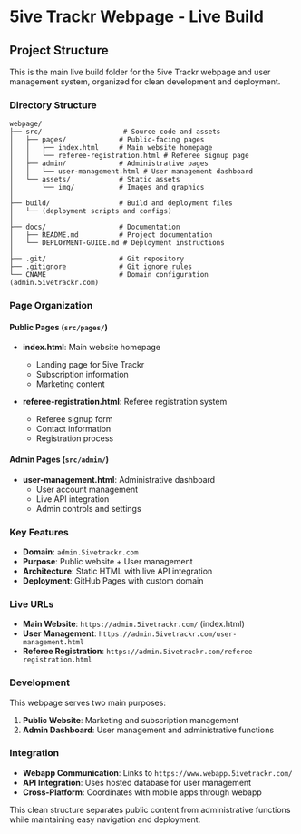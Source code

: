 # 5ive Trackr Webpage - Live Build

## Project Structure

This is the main live build folder for the 5ive Trackr webpage and user management system, organized for clean development and deployment.

### Directory Structure

```
webpage/
├── src/                    # Source code and assets
│   ├── pages/             # Public-facing pages
│   │   ├── index.html     # Main website homepage
│   │   └── referee-registration.html # Referee signup page
│   ├── admin/             # Administrative pages
│   │   └── user-management.html # User management dashboard
│   └── assets/            # Static assets
│       └── img/           # Images and graphics
│
├── build/                 # Build and deployment files
│   └── (deployment scripts and configs)
│
├── docs/                  # Documentation
│   ├── README.md          # Project documentation
│   └── DEPLOYMENT-GUIDE.md # Deployment instructions
│
├── .git/                  # Git repository
├── .gitignore             # Git ignore rules
└── CNAME                  # Domain configuration (admin.5ivetrackr.com)
```

### Page Organization

#### **Public Pages** (`src/pages/`)
- **index.html**: Main website homepage
  - Landing page for 5ive Trackr
  - Subscription information
  - Marketing content

- **referee-registration.html**: Referee registration system
  - Referee signup form
  - Contact information
  - Registration process

#### **Admin Pages** (`src/admin/`)
- **user-management.html**: Administrative dashboard
  - User account management
  - Live API integration
  - Admin controls and settings

### Key Features

- **Domain**: `admin.5ivetrackr.com`
- **Purpose**: Public website + User management
- **Architecture**: Static HTML with live API integration
- **Deployment**: GitHub Pages with custom domain

### Live URLs

- **Main Website**: `https://admin.5ivetrackr.com/` (index.html)
- **User Management**: `https://admin.5ivetrackr.com/user-management.html`
- **Referee Registration**: `https://admin.5ivetrackr.com/referee-registration.html`

### Development

This webpage serves two main purposes:
1. **Public Website**: Marketing and subscription management
2. **Admin Dashboard**: User management and administrative functions

### Integration

- **Webapp Communication**: Links to `https://www.webapp.5ivetrackr.com/`
- **API Integration**: Uses hosted database for user management
- **Cross-Platform**: Coordinates with mobile apps through webapp

This clean structure separates public content from administrative functions while maintaining easy navigation and deployment.

